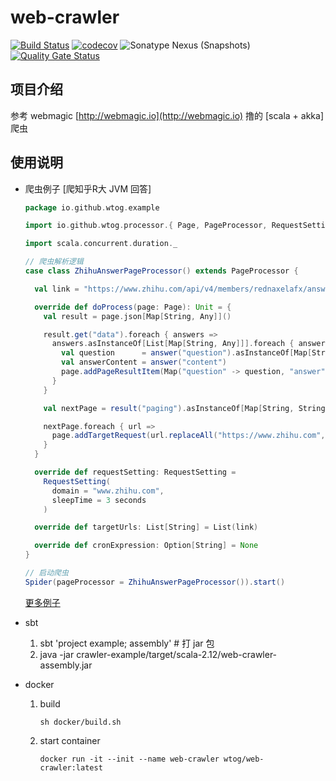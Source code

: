 # web-crawler

[![Build Status](https://travis-ci.com/wtog/web-crawler.svg?branch=dev)](https://travis-ci.com/wtog/web-crawler.svg?branch=dev) [![codecov](https://codecov.io/gh/wtog/web-crawler/branch/dev/graph/badge.svg)](https://codecov.io/gh/wtog/web-crawler) ![Sonatype Nexus (Snapshots)](https://img.shields.io/nexus/s/https/oss.sonatype.org/io.github.wtog/web-crawler_2.12.svg) [![Quality Gate Status](https://sonarcloud.io/api/project_badges/measure?project=io.github.wtog:crawler&metric=alert_status)](https://sonarcloud.io/dashboard?id=io.github.wtog:crawler)

## 项目介绍

参考 webmagic [http://webmagic.io](http://webmagic.io) 撸的 [scala + akka] 爬虫

## 使用说明

- 爬虫例子 [爬知乎R大 JVM 回答]
  
  ```scala
  package io.github.wtog.example

  import io.github.wtog.processor.{ Page, PageProcessor, RequestSetting }

  import scala.concurrent.duration._

  // 爬虫解析逻辑
  case class ZhihuAnswerPageProcessor() extends PageProcessor {

    val link = "https://www.zhihu.com/api/v4/members/rednaxelafx/answers?include=data%5B*%5D.is_normal%2Cadmin_closed_comment%2Creward_info%2Cis_collapsed%2Cannotation_action%2Cannotation_detail%2Ccollapse_reason%2Ccollapsed_by%2Csuggest_edit%2Ccomment_count%2Ccan_comment%2Ccontent%2Cvoteup_count%2Creshipment_settings%2Ccomment_permission%2Cmark_infos%2Ccreated_time%2Cupdated_time%2Creview_info%2Cquestion%2Cexcerpt%2Cis_labeled%2Clabel_info%2Crelationship.is_authorized%2Cvoting%2Cis_author%2Cis_thanked%2Cis_nothelp%2Cis_recognized%3Bdata%5B*%5D.author.badge%5B%3F(type%3Dbest_answerer)%5D.topics&offset=0&limit=10&sort_by=created"

    override def doProcess(page: Page): Unit = {
      val result = page.json[Map[String, Any]]()

      result.get("data").foreach { answers =>
        answers.asInstanceOf[List[Map[String, Any]]].foreach { answer =>
          val question      = answer("question").asInstanceOf[Map[String, String]]("title")
          val answerContent = answer("content")
          page.addPageResultItem(Map("question" -> question, "answer" -> answerContent))
        }
      }

      val nextPage = result("paging").asInstanceOf[Map[String, String]].get("next")

      nextPage.foreach { url =>
        page.addTargetRequest(url.replaceAll("https://www.zhihu.com", "$0/api/v4"))
      }
    }

    override def requestSetting: RequestSetting =
      RequestSetting(
        domain = "www.zhihu.com",
        sleepTime = 3 seconds
      )

    override def targetUrls: List[String] = List(link)

    override def cronExpression: Option[String] = None
  }

  // 启动爬虫
  Spider(pageProcessor = ZhihuAnswerPageProcessor()).start()
  ```

  [更多例子](https://github.com/wtog/web-crawler/tree/master/crawler-example/src/main/scala/io.github.wtog.example)
    
- sbt

  1. sbt 'project example; assembly' # 打 jar 包
  2. java -jar crawler-example/target/scala-2.12/web-crawler-assembly.jar

- docker

  1. build
  
      ```docker
      sh docker/build.sh
      ```
    
  2. start container
  
      ```docker
      docker run -it --init --name web-crawler wtog/web-crawler:latest
      ```
